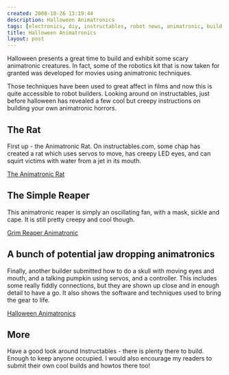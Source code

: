 ```yaml
---
created: 2008-10-26 13:19:44
description: Halloween Animatronics
tags: [electronics, diy, instructables, robot news, animatronic, build robots at home]
title: Halloween Animatronics
layout: post
---
```

Halloween presents a great time to build and exhibit some scary animatronic creatures. In fact, some of the robotics kit that is now taken for granted was developed for movies using animatronic techniques.

Those techniques have been used to great affect in films and now this is quite accessible to robot builders. Looking around on instructables, just before halloween has revealed a few cool but creepy instructions on building your own animatronic horrors.

## The Rat

First up - the Animatronic Rat. On instructables.com, some chap has created a rat which uses servos to move, has creepy LED eyes, and can squirt victims with water from a jet in its mouth.

[The Animatronic Rat](https://www.instructables.com/Animatronic-Rat/)

## The Simple Reaper

This animatronic reaper is simply an oscillating fan, with a mask, sickle and cape. It is still pretty creepy and cool though.

[Grim Reaper Animatronic](http://www.instructables.com/id/Grim-Reaper-Animatronic/)

## A bunch of potential jaw dropping animatronics

Finally, another builder submitted how to do a skull with moving eyes and mouth, and a talking pumpkin using servos, and a controller. This includes some really fiddly connections, but they are shown up close and in enough detail to have a go. It also shows the software and techniques used to bring the gear to life.

[Halloween Animatronics](http://www.instructables.com/howto/Halloween+Animatronics/)

## More

Have a good look around Instructables - there is plenty there to build. Enough to keep anyone occupied. I would also encourage my readers to submit their own cool builds and howtos there too!
